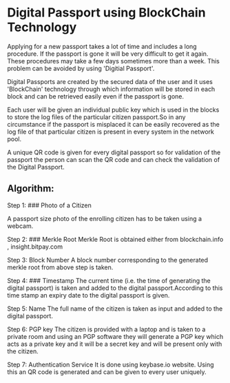 # Digital Passport using BlockChain Technology

Applying for a new passport takes a lot of time and includes a long procedure. If the passport is gone it will be very difficult to get it again. These procedures may take a few days sometimes more than a week. This problem can be avoided by using 'Digitial Passport'.

Digital Passports are created by the secured data of the user and it uses 'BlockChain' technology through which information will be stored in each block and can be retrieved easily even if the passport is gone.

Each user will be given an individual public key which is used in the blocks to store the log files of the particular citizen passport.So in any circumstance if the passport is misplaced it can be easily recovered as the log file of that particular citizen is present in every system in the network pool.

A unique QR code is given for every digital passport so for validation of the passport the person can scan the QR code and can check the validation of the Digital Passport.

## Algorithm:

Step 1: ### Photo of a Citizen

A passport size photo of the enrolling citizen has to be taken using a webcam.


Step 2: ### Merkle Root
Merkle Root is obtained either from blockchain.info , insight.bitpay.com

Step 3:  Block Number
A block number corresponding to the generated merkle root from above step is taken.

Step 4: ### Timestamp
The current time (i.e.  the time of generating the digital passport) is taken and added to the digital passport.According to this time stamp an expiry date to the digital passport is given.

Step 5:  Name
The full name of the citizen is taken as input and added to the digital passport.

Step 6:  PGP key
The citizen is provided with a laptop and is taken to a private room and using an PGP software they will generate a PGP key which acts as a private key and it will be a secret key and will be present only with the citizen.

Step 7: Authentication Service
It is done using keybase.io website. Using this an QR code is generated and can be given to every user uniquely.
